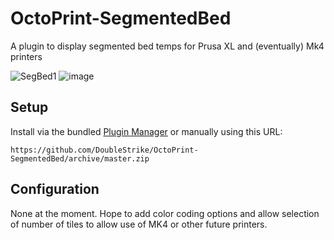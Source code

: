 # OctoPrint-SegmentedBed

A plugin to display segmented bed temps for Prusa XL and (eventually) Mk4 printers

![SegBed1](https://github.com/user-attachments/assets/6bb04314-4757-43cd-8cd4-a1732a97ff85)
![image](https://github.com/user-attachments/assets/2ef0f557-1598-4bd7-981f-942bac898aec)


## Setup

Install via the bundled [Plugin Manager](https://docs.octoprint.org/en/master/bundledplugins/pluginmanager.html)
or manually using this URL:

    https://github.com/DoubleStrike/OctoPrint-SegmentedBed/archive/master.zip

## Configuration

None at the moment. Hope to add color coding options and allow selection of number of tiles to allow use of MK4 or other future printers.
